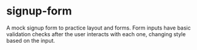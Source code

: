 # signup-form

A mock signup form to practice layout and forms. Form inputs have basic validation checks after the user interacts with each one, changing style based on the input.
